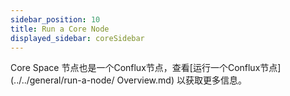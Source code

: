 ```yaml
---
sidebar_position: 10
title: Run a Core Node
displayed_sidebar: coreSidebar
---
```


Core Space 节点也是一个Conflux节点，查看[运行一个Conflux节点](../../general/run-a-node/ Overview.md) 以获取更多信息。
